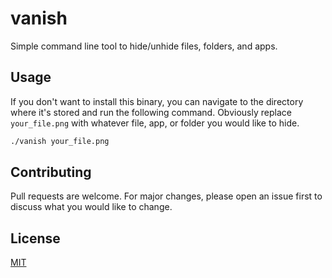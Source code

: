 # vanish

Simple command line tool to hide/unhide files, folders, and apps.

## Usage

If you don't want to install this binary, you can navigate to the directory where it's stored and run the following command. Obviously replace `your_file.png` with whatever file, app, or folder you would like to hide.

```bash
./vanish your_file.png
```

## Contributing
Pull requests are welcome. For major changes, please open an issue first to discuss what you would like to change.

## License
[MIT](https://choosealicense.com/licenses/mit/)
